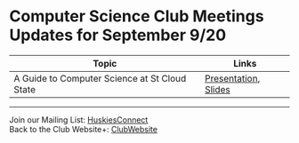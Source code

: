 # Computer Science Club Meetings Updates for September 9/20

| Topic      | Links |
| ----------- | ----------- |
| A Guide to Computer Science at St Cloud State      | [Presentation], [Slides]      |
________________
Join our Mailing List: [HuskiesConnect] <br>
Back to the Club Website+: [ClubWebsite]

[Presentation]: https://youtube.com
[Slides]: https://docs.google.com/presentation/d/1CiSxcT7x4befMnzWJwQ_x3q8ZNxY2cu8KxWuHGl1uDQ/edit?usp=sharing
[HuskiesConnect]: https://huskiesconnect.stcloudstate.edu/organization/association-for-computing-machinery
[ClubWebsite]: https://csciclub.github.io/
